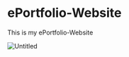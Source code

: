 # ePortfolio-Website
This is my ePortfolio-Website

![Untitled](https://github.com/ahmyk9/ePortfolio-Website/assets/61839237/e98c1acd-e299-4f0c-a338-2333bf9a0202)

